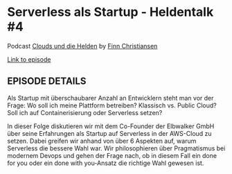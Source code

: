 # Serverless als Startup - Heldentalk #4

Podcast [Clouds und die Helden](https://clouds-und-die-helden.podigee.io/) by [Finn Christiansen](https://www.linkedin.com/in/finn-christiansen-hamburg/)

[Link to episode](https://clouds-und-die-helden.podigee.io/s1e4-serverless-als-startup-heldentalk-4)

## EPISODE DETAILS

Als Startup mit überschaubarer Anzahl an Entwicklern steht man vor der Frage: Wo soll ich meine Plattform betreiben? Klassisch vs. Public Cloud? Soll ich auf Containerisierung oder Serverless setzen?

In dieser Folge diskutieren wir mit dem Co-Founder der Elbwalker GmbH über seine Erfahrungen als Startup auf Serverless in der AWS-Cloud zu setzen. Dabei greifen wir anhand von über 6 Aspekten auf, warum Serverless die bessere Wahl war. Wir philosophieren über Pragmatismus bei modernem Devops und gehen der Frage nach, ob in diesem Fall ein done for you oder ein done with you-Ansatz die richtige Wahl gewesen ist.

